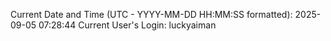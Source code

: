 Current Date and Time (UTC - YYYY-MM-DD HH:MM:SS formatted): 2025-09-05 07:28:44
Current User's Login: luckyaiman
